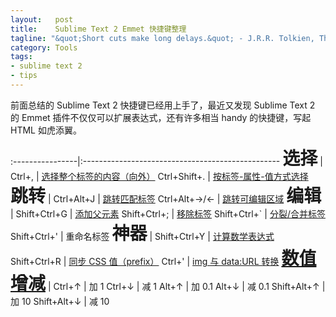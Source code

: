 ```yaml
--- 
layout:   post
title:    Sublime Text 2 Emmet 快捷键整理
tagline: "&quot;Short cuts make long delays.&quot; - J.R.R. Tolkien, The Fellowship of the Ring"
category: Tools
tags: 
- sublime text 2
- tips
---
```


<style>
  table,th,td {
    border: dashed 1px #555;
  }

  tr {
    height: 40px;
  }

  td {
    padding-left: 10px;
  }

  strong {
    font-size: 2em;
  }
</style>

前面总结的 Sublime Text 2 快捷键已经用上手了，最近又发现 Sublime Text 2 的 Emmet 插件不仅仅可以扩展表达式，还有许多相当 handy 的快捷键，写起 HTML 如虎添翼。

:----------------|:-------------------------------------------------
**选择**         |
Ctrl+,           |       [选择整个标签的内容（向外）](http://docs.emmet.io/actions/expand-abbreviation/)
Ctrl+Shift+.     |       [按标签-属性-值方式选择](http://docs.emmet.io/actions/select-item/)
**跳转**         |
Ctrl+Alt+J       |       [跳转匹配标签](http://docs.emmet.io/actions/go-to-pair/)
Ctrl+Alt+→/←     |       [跳转可编辑区域](http://docs.emmet.io/actions/go-to-edit-point/)
**编辑**         |
Shift+Ctrl+G     |       [添加父元素](http://docs.emmet.io/actions/wrap-with-abbreviation/)
Shift+Ctrl+;     |       [移除标签](http://docs.emmet.io/actions/remove-tag/)
Shift+Ctrl+`     |       [分裂/合并标签](http://docs.emmet.io/actions/split-join-tag/)
Shift+Ctrl+'     |       重命名标签
**神器**         |
Shift+Ctrl+Y     |       [计算数学表达式](http://docs.emmet.io/actions/evaluate-math/)
Shift+Ctrl+R     |       [同步 CSS 值（prefix）](http://docs.emmet.io/actions/reflect-css-value/)
Ctrl+'           |       [img 与 data:URL 转换](http://docs.emmet.io/actions/base64/)
**[数值增减](http://docs.emmet.io/actions/inc-dec-number/)** |
Ctrl+↑           |       加 1
Ctrl+↓           |       减 1
Alt+↑            |       加 0.1
Alt+↓            |       减 0.1
Shift+Alt+↑      |       加 10
Shift+Alt+↓      |       减 10
